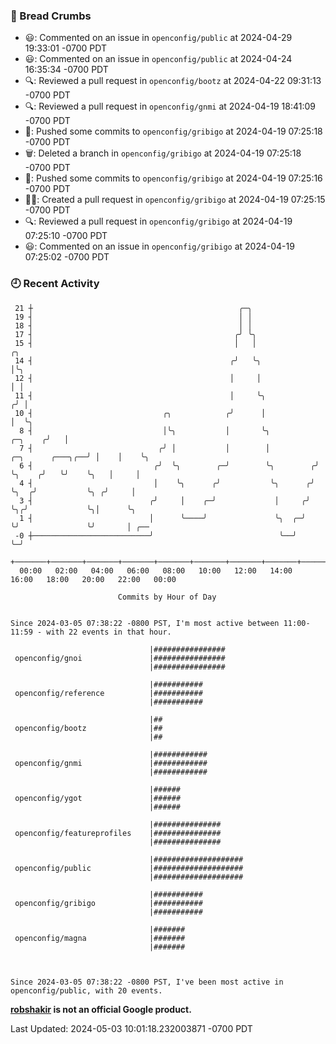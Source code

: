 ### 🍞 Bread Crumbs

 * 😃: Commented on an issue in `openconfig/public` at 2024-04-29 19:33:01 -0700 PDT
 * 😃: Commented on an issue in `openconfig/public` at 2024-04-24 16:35:34 -0700 PDT
 * 🔍: Reviewed a pull request in  `openconfig/bootz` at 2024-04-22 09:31:13 -0700 PDT
 * 🔍: Reviewed a pull request in  `openconfig/gnmi` at 2024-04-19 18:41:09 -0700 PDT
 * 🚢: Pushed some commits to `openconfig/gribigo` at 2024-04-19 07:25:18 -0700 PDT
 * 🗑: Deleted a branch in `openconfig/gribigo` at 2024-04-19 07:25:18 -0700 PDT
 * 🚢: Pushed some commits to `openconfig/gribigo` at 2024-04-19 07:25:16 -0700 PDT
 * ✍🏼: Created a pull request in `openconfig/gribigo` at 2024-04-19 07:25:15 -0700 PDT
 * 🔍: Reviewed a pull request in  `openconfig/gribigo` at 2024-04-19 07:25:10 -0700 PDT
 * 😃: Commented on an issue in `openconfig/gribigo` at 2024-04-19 07:25:02 -0700 PDT

### 🕘 Recent Activity
```
 21 ┼                                              ╭─╮
 19 ┤                                              │ │
 18 ┤                                              │ │
 17 ┤                                             ╭╯ ╰╮
 15 ┤                                             │   │                                       ╭╮
 14 ┤                                            ╭╯   ╰╮                                      │╰╮
 12 ┤                                            │     │                                      │ │
 11 ┤                                            │     ╰╮                                    ╭╯ │
 10 ┤                             ╭╮            ╭╯      │                                    │  ╰╮
  8 ┤                             │╰╮           │       ╰╮                           ╭─╮    ╭╯   │
  7 ┤                            ╭╯ │           │        │          ╭─╮      ╭───╮╭──╯ │    │    ╰╮
  6 ┤                           ╭╯  ╰╮        ╭─╯        ╰╮        ╭╯ ╰╮    ╭╯   ╰╯    ╰╮   │     │
  4 ┤                           │    ╰╮      ╭╯           ╰╮      ╭╯   ╰╮  ╭╯           ╰╮ ╭╯     │
  3 ┤                          ╭╯     │    ╭─╯             │     ╭╯     ╰╮╭╯             ╰╮│      ╰╮
  1 ┤                          │      ╰────╯               ╰╮  ╭─╯       ╰╯               ╰╯       │ ╭──
 -0 ┼──────────────────────────╯                            ╰──╯                                   ╰─╯
    +───────+───────+───────+───────+───────+───────+───────+───────+───────+───────+───────+───────+────
  00:00   02:00   04:00   06:00   08:00   10:00   12:00   14:00   16:00   18:00   20:00   22:00   00:00   

						Commits by Hour of Day


Since 2024-03-05 07:38:22 -0800 PST, I'm most active between 11:00-11:59 - with 22 events in that hour.

```



```
                               |################
 openconfig/gnoi               |################
                               |################

                               |###########
 openconfig/reference          |###########
                               |###########

                               |##
 openconfig/bootz              |##
                               |##

                               |############
 openconfig/gnmi               |############
                               |############

                               |######
 openconfig/ygot               |######
                               |######

                               |###############
 openconfig/featureprofiles    |###############
                               |###############

                               |####################
 openconfig/public             |####################
                               |####################

                               |###########
 openconfig/gribigo            |###########
                               |###########

                               |#######
 openconfig/magna              |#######
                               |#######



Since 2024-03-05 07:38:22 -0800 PST, I've been most active in openconfig/public, with 20 events.

```
**[robshakir](mailto:robjs@google.com) is not an official Google product.**  


Last Updated: 2024-05-03 10:01:18.232003871 -0700 PDT
